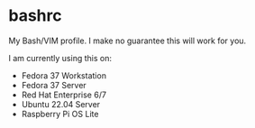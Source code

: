 # bashrc
My Bash/VIM profile. I make no guarantee this will work for you.

I am currently using this on:
- Fedora 37 Workstation
- Fedora 37 Server
- Red Hat Enterprise 6/7
- Ubuntu 22.04 Server
- Raspberry Pi OS Lite
